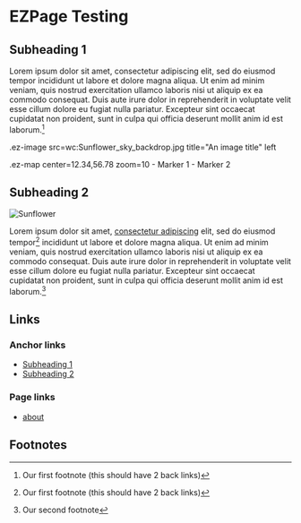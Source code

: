 # EZPage Testing

## Subheading 1

Lorem ipsum dolor sit amet, consectetur adipiscing elit, sed do eiusmod tempor incididunt ut labore et dolore magna aliqua. Ut enim ad minim veniam, quis nostrud exercitation ullamco laboris nisi ut aliquip ex ea commodo consequat. Duis aute irure dolor in reprehenderit in voluptate velit esse cillum dolore eu fugiat nulla pariatur. Excepteur sint occaecat cupidatat non proident, sunt in culpa qui officia deserunt mollit anim id est laborum.[^1]

.ez-image src=wc:Sunflower_sky_backdrop.jpg title="An image title" left

.ez-map center=12.34,56.78 zoom=10
    - Marker 1
    - Marker 2

## Subheading 2

![Sunflower](https://upload.wikimedia.org/wikipedia/commons/thumb/4/40/Sunflower_sky_backdrop.jpg/217px-Sunflower_sky_backdrop.jpg)

Lorem ipsum dolor sit amet, [consectetur adipiscing](?zoom=321,268,644,712) elit, sed do eiusmod tempor[^1] incididunt ut labore et dolore magna aliqua. Ut enim ad minim veniam, quis nostrud exercitation ullamco laboris nisi ut aliquip ex ea commodo consequat. Duis aute irure dolor in reprehenderit in voluptate velit esse cillum dolore eu fugiat nulla pariatur. Excepteur sint occaecat cupidatat non proident, sunt in culpa qui officia deserunt mollit anim id est laborum.[^2]

## Links

### Anchor links

- [Subheading 1](#subheading-1)
- [Subheading 2](#subheading-2)

### Page links

- [about](about)

## Footnotes

[^1]: Our first footnote (this should have 2 back links)
[^2]: Our second footnote
